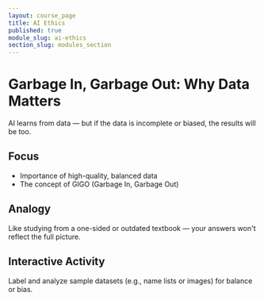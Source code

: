 ```yaml
---
layout: course_page
title: AI Ethics
published: true
module_slug: ai-ethics
section_slug: modules_section
---
```


# Garbage In, Garbage Out: Why Data Matters

AI learns from data — but if the data is incomplete or biased, the results will be too.

## Focus
- Importance of high-quality, balanced data
- The concept of GIGO (Garbage In, Garbage Out)

## Analogy
Like studying from a one-sided or outdated textbook — your answers won't reflect the full picture.

## Interactive Activity
Label and analyze sample datasets (e.g., name lists or images) for balance or bias.
